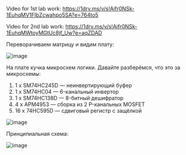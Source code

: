 Video for 1st lab work: https://1drv.ms/v/s!Aifr0NSk-1EuhqMV1FIbZcwahpo5SA?e=764to5

Video for 2nd lab work: https://1drv.ms/v/s!Aifr0NSk-1EuhqMWtoyMGtUc8jf_Uw?e=aqZDAD

Переворачиваем матрицу и видим плату:

![image](https://github.com/tieensnh/Lab01/assets/115117887/42155261-3817-4021-b2d8-2637ac259979)

На плате кучка микросхем логики. Давайте разберёмся, что это за микросхемы:
1. 1 x SM74HC245D — неинвертирующий буфер
2. 1 x SM74HC04 — 6-канальный инвертор
3. 1 x SM74HC138D — 8-битный дешифратор
4. 4 x APM4953 — сборка из 2 P-канальных MOSFET
5. 16 x 74HC595D — сдвиговый регистр с защёлкой

![image](https://github.com/tieensnh/Lab01/assets/115117887/46613cf7-946c-49cc-af61-13bb9e43a720)

Принципиальная схема:

![image](https://github.com/tieensnh/Lab01/assets/115117887/ada059e4-8995-41d2-adeb-5d7bf776ef7a)
